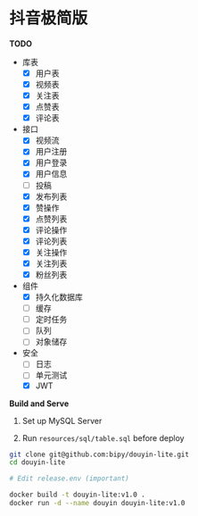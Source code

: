 # 抖音极简版

**TODO**

- 库表
  - [x] 用户表
  - [x] 视频表
  - [x] 关注表
  - [x] 点赞表
  - [x] 评论表
- 接口
  - [x] 视频流
  - [x] 用户注册
  - [x] 用户登录
  - [x] 用户信息
  - [ ] 投稿
  - [x] 发布列表
  - [x] 赞操作
  - [x] 点赞列表
  - [x] 评论操作
  - [x] 评论列表
  - [x] 关注操作
  - [x] 关注列表
  - [x] 粉丝列表
- 组件
  - [x] 持久化数据库
  - [ ] 缓存
  - [ ] 定时任务
  - [ ] 队列
  - [ ] 对象储存
- 安全
  - [ ] 日志
  - [ ] 单元测试
  - [x] JWT

**Build and Serve**

1. Set up MySQL Server

2. Run `resources/sql/table.sql` before deploy

```bash
git clone git@github.com:bipy/douyin-lite.git
cd douyin-lite

# Edit release.env (important)

docker build -t douyin-lite:v1.0 .
docker run -d --name douyin douyin-lite:v1.0
```
